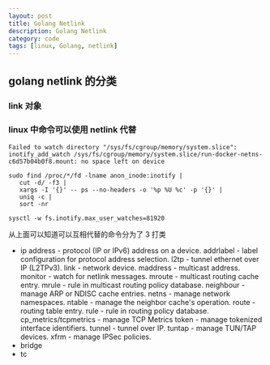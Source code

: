 ```yaml
---
layout: post
title: Golang Netlink 
description: Golang Netlink 
category: code
tags: [linux, Golang, netlink]
---
```


## golang netlink 的分类

### link 对象

### linux 中命令可以使用 netlink 代替

```shell
Failed to watch directory "/sys/fs/cgroup/memory/system.slice": inotify_add_watch /sys/fs/cgroup/memory/system.slice/run-docker-netns-c6d57b04b0f8.mount: no space left on device
```

```shell
sudo find /proc/*/fd -lname anon_inode:inotify |
   cut -d/ -f3 |
   xargs -I '{}' -- ps --no-headers -o '%p %U %c' -p '{}' |
   uniq -c |
   sort -nr
```

```shell
sysctl -w fs.inotify.max_user_watches=81920
```

从上面可以知道可以互相代替的命令分为了 3 打类

- ip
    address - protocol (IP or IPv6) address on a device.
    addrlabel  - label configuration for protocol address selection.
    l2tp   - tunnel ethernet over IP (L2TPv3).
    link   - network device.
    maddress - multicast address.
    monitor - watch for netlink messages.
    mroute - multicast routing cache entry.
    mrule  - rule in multicast routing policy database.
    neighbour - manage ARP or NDISC cache entries.
    netns  - manage network namespaces.
    ntable - manage the neighbor cache's operation.
    route  - routing table entry.
    rule   - rule in routing policy database.
    cp_metrics/tcpmetrics - manage TCP Metrics
    token  - manage tokenized interface identifiers.
    tunnel - tunnel over IP.
    tuntap - manage TUN/TAP devices.
    xfrm   - manage IPSec policies.
- bridge
- tc

[-10]:   	 http://hushi55.github.io/  "-10"